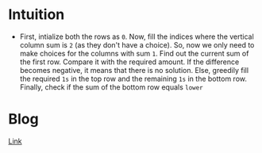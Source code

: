 # Intuition
* First, intialize both the rows as `0`. Now, fill the indices where the vertical column sum is `2` (as they don't have a choice). So, now we only need to make choices for the columns with sum `1`. Find out the current sum of the first row. Compare it with the required amount. If the difference becomes negative, it means that there is no solution. Else, greedily fill the required `1s` in the top row and the remaining `1s` in the bottom row. Finally, check if the sum of the bottom row equals `lower`


# Blog
[Link](https://leetcode.com/problems/reconstruct-a-2-row-binary-matrix/discuss/425170/Detailed-Explanation-using-Greedy-Approach)
